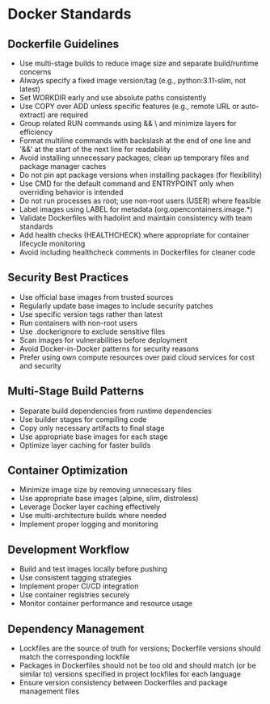 # Docker Standards

## Dockerfile Guidelines

- Use multi-stage builds to reduce image size and separate build/runtime concerns
- Always specify a fixed image version/tag (e.g., python:3.11-slim, not latest)
- Set WORKDIR early and use absolute paths consistently
- Use COPY over ADD unless specific features (e.g., remote URL or auto-extract) are required
- Group related RUN commands using && \\ and minimize layers for efficiency
- Format multiline commands with backslash at the end of one line and '&&' at the start of the next line for readability
- Avoid installing unnecessary packages; clean up temporary files and package manager caches
- Do not pin apt package versions when installing packages (for flexibility)
- Use CMD for the default command and ENTRYPOINT only when overriding behavior is intended
- Do not run processes as root; use non-root users (USER) where feasible
- Label images using LABEL for metadata (org.opencontainers.image.*)
- Validate Dockerfiles with hadolint and maintain consistency with team standards
- Add health checks (HEALTHCHECK) where appropriate for container lifecycle monitoring
- Avoid including healthcheck comments in Dockerfiles for cleaner code

## Security Best Practices

- Use official base images from trusted sources
- Regularly update base images to include security patches
- Use specific version tags rather than latest
- Run containers with non-root users
- Use .dockerignore to exclude sensitive files
- Scan images for vulnerabilities before deployment
- Avoid Docker-in-Docker patterns for security reasons
- Prefer using own compute resources over paid cloud services for cost and security

## Multi-Stage Build Patterns

- Separate build dependencies from runtime dependencies
- Use builder stages for compiling code
- Copy only necessary artifacts to final stage
- Use appropriate base images for each stage
- Optimize layer caching for faster builds

## Container Optimization

- Minimize image size by removing unnecessary files
- Use appropriate base images (alpine, slim, distroless)
- Leverage Docker layer caching effectively
- Use multi-architecture builds where needed
- Implement proper logging and monitoring

## Development Workflow

- Build and test images locally before pushing
- Use consistent tagging strategies
- Implement proper CI/CD integration
- Use container registries securely
- Monitor container performance and resource usage

## Dependency Management

- Lockfiles are the source of truth for versions; Dockerfile versions should match the corresponding lockfile
- Packages in Dockerfiles should not be too old and should match (or be similar to) versions specified in project lockfiles for each language
- Ensure version consistency between Dockerfiles and package management files

